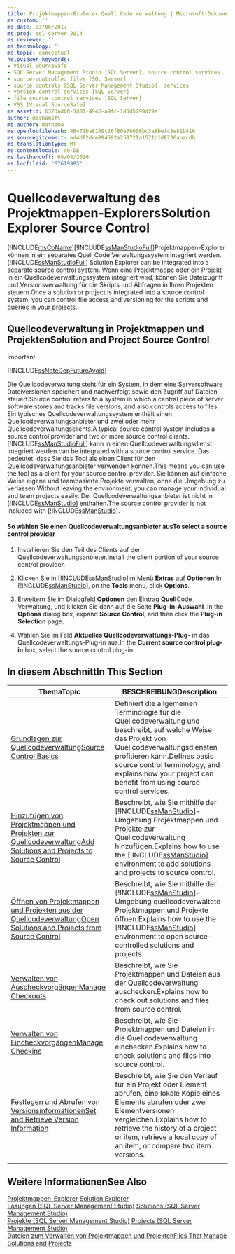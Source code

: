 ```yaml
---
title: Projektmappen-Explorer Quell Code Verwaltung | Microsoft-Dokumentation
ms.custom: ''
ms.date: 03/06/2017
ms.prod: sql-server-2014
ms.reviewer: ''
ms.technology: ''
ms.topic: conceptual
helpviewer_keywords:
- Visual SourceSafe
- SQL Server Management Studio [SQL Server], source control services
- source-controlled files [SQL Server]
- source controls [SQL Server Management Studio], services
- version control services [SQL Server]
- file source control services [SQL Server]
- VSS [Visual SourceSafe]
ms.assetid: 6373adb8-3d81-4945-a9fc-1d0d5799d29a
author: mashamsft
ms.author: mathoma
ms.openlocfilehash: 46471ba8149c26f80e78006bc3a8befc2e81b416
ms.sourcegitcommit: ad4d92dce894592a259721a1571b1d8736abacdb
ms.translationtype: MT
ms.contentlocale: de-DE
ms.lasthandoff: 08/04/2020
ms.locfileid: "87619985"
---
```

# <a name="solution-explorer-source-control"></a><span data-ttu-id="acb02-102">Quellcodeverwaltung des Projektmappen-Explorers</span><span class="sxs-lookup"><span data-stu-id="acb02-102">Solution Explorer Source Control</span></span>
  [!INCLUDE[msCoName](../includes/msconame-md.md)]<span data-ttu-id="acb02-103">[!INCLUDE[ssManStudioFull](../includes/ssmanstudiofull-md.md)]Projektmappen-Explorer können in ein separates Quell Code Verwaltungssystem integriert werden.</span><span class="sxs-lookup"><span data-stu-id="acb02-103">[!INCLUDE[ssManStudioFull](../includes/ssmanstudiofull-md.md)] Solution Explorer can be integrated into a separate source control system.</span></span> <span data-ttu-id="acb02-104">Wenn eine Projektmappe oder ein Projekt in ein Quellcodeverwaltungssystem integriert wird, können Sie Dateizugriff und Versionsverwaltung für die Skripts und Abfragen in Ihren Projekten steuern.</span><span class="sxs-lookup"><span data-stu-id="acb02-104">Once a solution or project is integrated into a source control system, you can control file access and versioning for the scripts and queries in your projects.</span></span>  
  
## <a name="solution-and-project-source-control"></a><span data-ttu-id="acb02-105">Quellcodeverwaltung in Projektmappen und Projekten</span><span class="sxs-lookup"><span data-stu-id="acb02-105">Solution and Project Source Control</span></span>  
  
> [!IMPORTANT]  
>  [!INCLUDE[ssNoteDepFutureAvoid](../includes/ssnotedepfutureavoid-md.md)]  
  
 <span data-ttu-id="acb02-106">Die Quellcodeverwaltung steht für ein System, in dem eine Serversoftware Dateiversionen speichert und nachverfolgt sowie den Zugriff auf Dateien steuert.</span><span class="sxs-lookup"><span data-stu-id="acb02-106">Source control refers to a system in which a central piece of server software stores and tracks file versions, and also controls access to files.</span></span> <span data-ttu-id="acb02-107">Ein typisches Quellcodeverwaltungssystem enthält einen Quellcodeverwaltungsanbieter und zwei oder mehr Quellcodeverwaltungsclients.</span><span class="sxs-lookup"><span data-stu-id="acb02-107">A typical source control system includes a source control provider and two or more source control clients.</span></span> [!INCLUDE[ssManStudioFull](../includes/ssmanstudiofull-md.md)] <span data-ttu-id="acb02-108">kann in einen Quellcodeverwaltungsdienst integriert werden.</span><span class="sxs-lookup"><span data-stu-id="acb02-108">can be integrated with a source control service.</span></span> <span data-ttu-id="acb02-109">Das bedeutet, dass Sie das Tool als einen Client für den Quellcodeverwaltungsanbieter verwenden können.</span><span class="sxs-lookup"><span data-stu-id="acb02-109">This means you can use the tool as a client for your source control provider.</span></span> <span data-ttu-id="acb02-110">Sie können auf einfache Weise eigene und teambasierte Projekte verwalten, ohne die Umgebung zu verlassen.</span><span class="sxs-lookup"><span data-stu-id="acb02-110">Without leaving the environment, you can manage your individual and team projects easily.</span></span> <span data-ttu-id="acb02-111">Der Quellcodeverwaltungsanbieter ist nicht in [!INCLUDE[ssManStudio](../includes/ssmanstudio-md.md)] enthalten.</span><span class="sxs-lookup"><span data-stu-id="acb02-111">The source control provider is not included with [!INCLUDE[ssManStudio](../includes/ssmanstudio-md.md)].</span></span>  
  
#### <a name="to-select-a-source-control-provider"></a><span data-ttu-id="acb02-112">So wählen Sie einen Quellcodeverwaltungsanbieter aus</span><span class="sxs-lookup"><span data-stu-id="acb02-112">To select a source control provider</span></span>  
  
1.  <span data-ttu-id="acb02-113">Installieren Sie den Teil des Clients auf den Quellcodeverwaltungsanbieter.</span><span class="sxs-lookup"><span data-stu-id="acb02-113">Install the client portion of your source control provider.</span></span>  
  
2.  <span data-ttu-id="acb02-114">Klicken Sie in [!INCLUDE[ssManStudio](../includes/ssmanstudio-md.md)]im Menü **Extras** auf **Optionen**.</span><span class="sxs-lookup"><span data-stu-id="acb02-114">In [!INCLUDE[ssManStudio](../includes/ssmanstudio-md.md)], on the **Tools** menu, click **Options**.</span></span>  
  
3.  <span data-ttu-id="acb02-115">Erweitern Sie im Dialogfeld **Optionen** den Eintrag **Quell**Code Verwaltung, und klicken Sie dann auf die Seite **Plug-in-Auswahl** .</span><span class="sxs-lookup"><span data-stu-id="acb02-115">In the **Options** dialog box, expand **Source Control**, and then click the **Plug-in Selection** page.</span></span>  
  
4.  <span data-ttu-id="acb02-116">Wählen Sie im Feld **Aktuelles Quellcodeverwaltungs-Plug-** in das Quellcodeverwaltungs-Plug-in aus.</span><span class="sxs-lookup"><span data-stu-id="acb02-116">In the **Current source control plug-in** box, select the source control plug-in.</span></span>  
  
## <a name="in-this-section"></a><span data-ttu-id="acb02-117">In diesem Abschnitt</span><span class="sxs-lookup"><span data-stu-id="acb02-117">In This Section</span></span>  
  
|<span data-ttu-id="acb02-118">Thema</span><span class="sxs-lookup"><span data-stu-id="acb02-118">Topic</span></span>|<span data-ttu-id="acb02-119">BESCHREIBUNG</span><span class="sxs-lookup"><span data-stu-id="acb02-119">Description</span></span>|  
|-----------|-----------------|  
|[<span data-ttu-id="acb02-120">Grundlagen zur Quellcodeverwaltung</span><span class="sxs-lookup"><span data-stu-id="acb02-120">Source Control Basics</span></span>](../../2014/database-engine/source-control-basics.md)|<span data-ttu-id="acb02-121">Definiert die allgemeinen Terminologie für die Quellcodeverwaltung und beschreibt, auf welche Weise das Projekt von Quellcodeverwaltungsdiensten profitieren kann.</span><span class="sxs-lookup"><span data-stu-id="acb02-121">Defines basic source control terminology, and explains how your project can benefit from using source control services.</span></span>|  
|[<span data-ttu-id="acb02-122">Hinzufügen von Projektmappen und Projekten zur Quellcodeverwaltung</span><span class="sxs-lookup"><span data-stu-id="acb02-122">Add Solutions and Projects to Source Control</span></span>](../../2014/database-engine/add-solutions-and-projects-to-source-control.md)|<span data-ttu-id="acb02-123">Beschreibt, wie Sie mithilfe der [!INCLUDE[ssManStudio](../includes/ssmanstudio-md.md)]-Umgebung Projektmappen und Projekte zur Quellcodeverwaltung hinzufügen.</span><span class="sxs-lookup"><span data-stu-id="acb02-123">Explains how to use the [!INCLUDE[ssManStudio](../includes/ssmanstudio-md.md)] environment to add solutions and projects to source control.</span></span>|  
|[<span data-ttu-id="acb02-124">Öffnen von Projektmappen und Projekten aus der Quellcodeverwaltung</span><span class="sxs-lookup"><span data-stu-id="acb02-124">Open Solutions and Projects from Source Control</span></span>](../../2014/database-engine/open-solutions-and-projects-from-source-control.md)|<span data-ttu-id="acb02-125">Beschreibt, wie Sie mithilfe der [!INCLUDE[ssManStudio](../includes/ssmanstudio-md.md)]-Umgebung quellcodeverwaltete Projektmappen und Projekte öffnen.</span><span class="sxs-lookup"><span data-stu-id="acb02-125">Explains how to use the [!INCLUDE[ssManStudio](../includes/ssmanstudio-md.md)] environment to open source-controlled solutions and projects.</span></span>|  
|[<span data-ttu-id="acb02-126">Verwalten von Auscheckvorgängen</span><span class="sxs-lookup"><span data-stu-id="acb02-126">Manage Checkouts</span></span>](../../2014/database-engine/manage-checkouts.md)|<span data-ttu-id="acb02-127">Beschreibt, wie Sie Projektmappen und Dateien aus der Quellcodeverwaltung auschecken.</span><span class="sxs-lookup"><span data-stu-id="acb02-127">Explains how to check out solutions and files from source control.</span></span>|  
|[<span data-ttu-id="acb02-128">Verwalten von Eincheckvorgängen</span><span class="sxs-lookup"><span data-stu-id="acb02-128">Manage Checkins</span></span>](../../2014/database-engine/manage-checkins.md)|<span data-ttu-id="acb02-129">Beschreibt, wie Sie Projektmappen und Dateien in die Quellcodeverwaltung einchecken.</span><span class="sxs-lookup"><span data-stu-id="acb02-129">Explains how to check solutions and files into source control.</span></span>|  
|[<span data-ttu-id="acb02-130">Festlegen und Abrufen von Versionsinformationen</span><span class="sxs-lookup"><span data-stu-id="acb02-130">Set and Retrieve Version Information</span></span>](../../2014/database-engine/set-and-retrieve-version-information.md)|<span data-ttu-id="acb02-131">Beschreibt, wie Sie den Verlauf für ein Projekt oder Element abrufen, eine lokale Kopie eines Elements abrufen oder zwei Elementversionen vergleichen.</span><span class="sxs-lookup"><span data-stu-id="acb02-131">Explains how to retrieve the history of a project or item, retrieve a local copy of an item, or compare two item versions.</span></span>|  
|||  
  
## <a name="see-also"></a><span data-ttu-id="acb02-132">Weitere Informationen</span><span class="sxs-lookup"><span data-stu-id="acb02-132">See Also</span></span>  
 <span data-ttu-id="acb02-133">[Projektmappen-Explorer](../ssms/solution/solution-explorer.md) </span><span class="sxs-lookup"><span data-stu-id="acb02-133">[Solution Explorer](../ssms/solution/solution-explorer.md) </span></span>  
 <span data-ttu-id="acb02-134">[Lösungen &#40;SQL Server Management Studio&#41;](../ssms/sql-server-management-studio-ssms.md) </span><span class="sxs-lookup"><span data-stu-id="acb02-134">[Solutions &#40;SQL Server Management Studio&#41;](../ssms/sql-server-management-studio-ssms.md) </span></span>  
 <span data-ttu-id="acb02-135">[Projekte &#40;SQL Server Management Studio&#41;](../ssms/solution/projects-sql-server-management-studio.md) </span><span class="sxs-lookup"><span data-stu-id="acb02-135">[Projects &#40;SQL Server Management Studio&#41;](../ssms/solution/projects-sql-server-management-studio.md) </span></span>  
 [<span data-ttu-id="acb02-136">Dateien zum Verwalten von Projektmappen und Projekten</span><span class="sxs-lookup"><span data-stu-id="acb02-136">Files That Manage Solutions and Projects</span></span>](../ssms/solution/files-that-manage-solutions-and-projects.md)  
  
  
